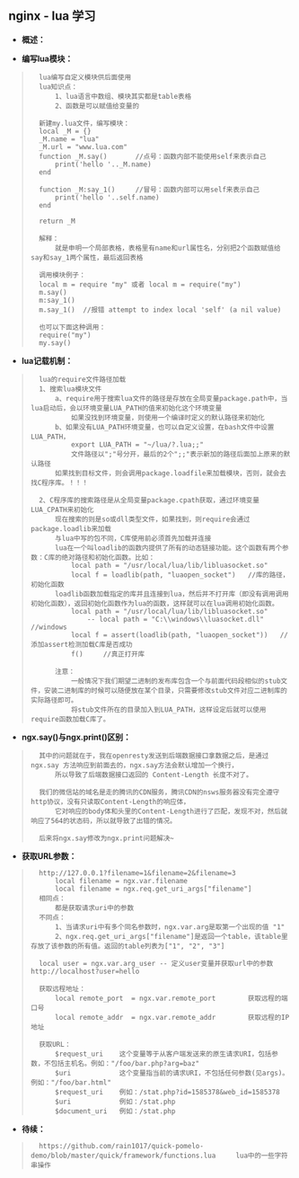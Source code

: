 ## nginx - lua 学习
- **概述：**
>
>
>
>
>
>
>
>

- **编写lua模块：**
>       lua编写自定义模块供后面使用
>       lua知识点：
>           1、lua语言中数组、模块其实都是table表格
>           2、函数是可以赋值给变量的
>
>       新建my.lua文件，编写模块：
>       local _M = {}
>       _M.name = "lua"
>       _M.url = "www.lua.com"
>       function _M.say()       //点号：函数内部不能使用self来表示自己
>           print('hello '.._M.name)
>       end
>
>       function _M:say_1()     //冒号：函数内部可以用self来表示自己
>           print('hello '..self.name)
>       end
>
>       return _M
>
>       解释：
>           就是申明一个局部表格，表格里有name和url属性名，分别把2个函数赋值给say和say_1两个属性，最后返回表格
>
>       调用模块例子：
>       local m = require "my" 或者 local m = require("my")
>       m.say()
>       m:say_1()
>       m.say_1()  //报错 attempt to index local 'self' (a nil value)
>
>       也可以下面这种调用：
>       require("my")
>       my.say()
>

- **lua记载机制：**
>       lua的require文件路径加载
>       1、搜索lua模块文件
>           a、require用于搜索lua文件的路径是存放在全局变量package.path中，当lua启动后，会以环境变量LUA_PATH的值来初始化这个环境变量
>               如果没找到环境变量，则使用一个编译时定义的默认路径来初始化
>           b、如果没有LUA_PATH环境变量，也可以自定义设置，在bash文件中设置LUA_PATH，
>               export LUA_PATH = "~/lua/?.lua;;"
>               文件路径以";"号分开，最后的2个";;"表示新加的路径后面加上原来的默认路径
>           如果找到目标文件，则会调用package.loadfile来加载模块，否则，就会去找C程序库。！！！
>
>       2、C程序库的搜索路径是从全局变量package.cpath获取，通过环境变量LUA_CPATH来初始化
>           现在搜索的则是so或dll类型文件，如果找到，则require会通过package.loadlib来加载
>           与lua中写的包不同，C库使用前必须首先加载并连接
>           lua在一个叫loadlib的函数内提供了所有的动态链接功能。这个函数有两个参数：C库的绝对路径和初始化函数。比如：
>               local path = "/usr/local/lua/lib/libluasocket.so"
>               local f = loadlib(path, "luaopen_socket")   //库的路径，初始化函数
>           loadlib函数加载指定的库并且连接到lua，然后并不打开库（即没有调用调用初始化函数），返回初始化函数作为lua的函数，这样就可以在lua调用初始化函数。
>               local path = "/usr/local/lua/lib/libluasocket.so"
>                   -- local path = "C:\\windows\\luasocket.dll"    //windows
>               local f = assert(loadlib(path, "luaopen_socket"))   //添加assert检测加载C库是否成功
>               f()     //真正打开库
>
>           注意：
>               一般情况下我们期望二进制的发布库包含一个与前面代码段相似的stub文件，安装二进制库的时候可以随便放在某个目录，只需要修改stub文件对应二进制库的实际路径即可。
>               将stub文件所在的目录加入到LUA_PATH，这样设定后就可以使用require函数加载C库了。
>
>
>

- **ngx.say()与ngx.print()区别：**
>       其中的问题就在于，我在openresty发送到后端数据接口拿数据之后，是通过 ngx.say 方法响应到前面去的，ngx.say方法会默认增加一个换行，
>           所以导致了后端数据接口返回的 Content-Length 长度不对了。
>
>       我们的微信站的域名是走的腾讯的CDN服务，腾讯CDN的nsws服务器没有完全遵守http协议，没有只读取Content-Length的响应体，
>           它对响应的body体和头里的Content-Length进行了匹配，发现不对，然后就响应了564的状态码，所以就导致了出错的情况。
>
>       后来将ngx.say修改为ngx.print问题解决~
>

- **获取URL参数：**
>       http://127.0.0.1?filename=1&filename=2&filename=3
>           local filename = ngx.var.filename
>           local filename = ngx.req.get_uri_args["filename"]
>       相同点：
>           都是获取请求uri中的参数
>       不同点：
>           1、当请求uri中有多个同名参数时，ngx.var.arg是取第一个出现的值 "1"
>           2、ngx.req.get_uri_args["filename"]是返回一个table，该table里存放了该参数的所有值。返回的table列表为["1", "2", "3"]
>
>       local user = ngx.var.arg_user -- 定义user变量并获取url中的参数 http://localhost?user=hello
>
>       获取远程地址：
>           local remote_port  = ngx.var.remote_port        获取远程的端口号
>           local remote_addr  = ngx.var.remote_addr        获取远程的IP地址
>
>       获取URL：
>           $request_uri    这个变量等于从客户端发送来的原生请求URI，包括参数，不包括主机名。例如："/foo/bar.php?arg=baz"
>           $uri            这个变量指当前的请求URI，不包括任何参数(见args)。例如："/foo/bar.html"
>           $request_uri    例如：/stat.php?id=1585378&web_id=1585378
>           $uri            例如：/stat.php
>           $document_uri   例如：/stat.php
>
>


- **待续：**
>       https://github.com/rain1017/quick-pomelo-demo/blob/master/quick/framework/functions.lua     lua中的一些字符串操作
>
>
>
>
>
>
>
>
>
>
>
>
>
>
>
>
>
>
>
>
>
